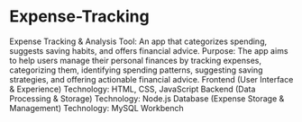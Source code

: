 # Expense-Tracking
Expense Tracking & Analysis Tool: 
	 An app that categorizes spending, suggests saving habits, and offers financial advice.
Purpose:
	 The app aims to help users manage their personal finances by tracking expenses, 	categorizing them, identifying spending patterns, suggesting saving strategies,        and offering 	actionable financial advice.
  Frontend (User Interface & Experience)
Technology: HTML, CSS, JavaScript
Backend (Data Processing & Storage)
Technology: Node.js
Database (Expense Storage & Management)
         Technology: MySQL Workbench


